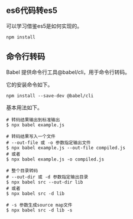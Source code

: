 ## es6代码转es5
可以学习借鉴es5是如何实现的。
```
npm install
```
## 命令行转码 
Babel 提供命令行工具@babel/cli，用于命令行转码。

它的安装命令如下。
```
npm install --save-dev @babel/cli
```
基本用法如下。
```
# 转码结果输出到标准输出
$ npx babel example.js

# 转码结果写入一个文件
# --out-file 或 -o 参数指定输出文件
$ npx babel example.js --out-file compiled.js
# 或者
$ npx babel example.js -o compiled.js

# 整个目录转码
# --out-dir 或 -d 参数指定输出目录
$ npx babel src --out-dir lib
# 或者
$ npx babel src -d lib

# -s 参数生成source map文件
$ npx babel src -d lib -s
```